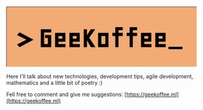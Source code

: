 ![](https://raw.githubusercontent.com/glaubermagal/geekoffee/master/logo.png)

Here I'll talk about new technologies, development tips, agile development, mathematics and a little bit of poetry :)

Fell free to comment and give me suggestions: [https://geekoffee.ml](https://geekoffee.ml)
